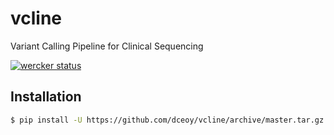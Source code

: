 vcline
======

Variant Calling Pipeline for Clinical Sequencing

[![wercker status](https://app.wercker.com/status/7e550a64d29cd12d0c2eef936867f9be/s/master "wercker status")](https://app.wercker.com/project/byKey/7e550a64d29cd12d0c2eef936867f9be)

Installation
------------

```sh
$ pip install -U https://github.com/dceoy/vcline/archive/master.tar.gz
```
